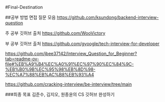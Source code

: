 #Final-Destination

##공부 방법
면접 질문 모음 https://github.com/ksundong/backend-interview-question

주 공부 깃허브 출처 https://github.com/WooVictory

부 공부 깃허브 출처 https://github.com/gyoogle/tech-interview-for-developer

https://github.com/jbee37142/Interview_Question_for_Beginner?tab=readme-ov-file#%EB%A9%B4%EC%A0%91%EC%97%90%EC%84%9C-%EB%B0%9B%EC%95%98%EB%8D%98-%EC%A7%88%EB%AC%B8%EB%93%A4

https://github.com/cracking-interview/be-interview/tree/main

###최종 목표
김준수, 김지오, 원종윤의 CS 깃허브 완성하기
